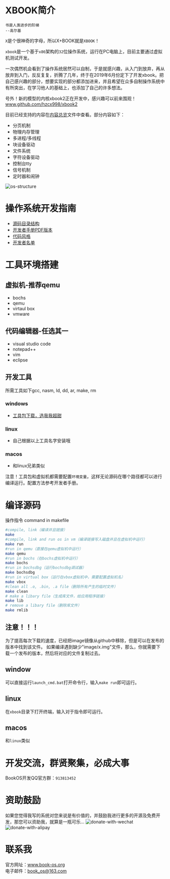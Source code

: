 # XBOOK简介
```
书是人类进步的阶梯
--高尔基
```

`X`是个很神奇的字母，所以X+BOOK就是`XBOOK`！

`xbook`是一个基于`x86`架构的`32`位操作系统，运行在PC电脑上，目前主要通过虚拟机测试开发。

一次偶然机会看到了操作系统居然可以自制，于是就感兴趣，从入门到放弃，再从放弃到入门，反反复复，折腾了几年，终于在2019年6月份定下了开发xbook。把自己感兴趣的部分，想要实现的部分都添加进来，并且希望在众多自制操作系统中有所突出，在学习他人的基础上，也添加了自己的许多想法。

号外！新的模型的内核xbook2正在开发中，感兴趣可以前来围观！www.github.com/hzcx998/xbook2

目前已经支持的内容在[内容总览](https://github.com/huzichengdevelop/XBook/blob/master/documents/content.md)文件中查看。部分内容如下：
* 分页机制
* 物理内存管理
* 多进程/多线程
* 块设备驱动
* 文件系统
* 字符设备驱动
* 控制台tty
* 信号机制
* 定时器和闹钟

![os-structure](https://github.com/huzichengdevelop/XBook/raw/master/documents/picture/os-structure.png)

# 操作系统开发指南
* [源码目录结构](https://github.com/huzichengdevelop/XBook/blob/master/documents/source-tree.md)
* [开发者手册PDF版本](https://github.com/huzichengdevelop/XBook/blob/master/documents/develop-manual.pdf)
* [代码风格](https://github.com/huzichengdevelop/XBook/blob/master/documents/code-style.md)
* [开发者名单](https://github.com/huzichengdevelop/XBook/blob/master/CREDITS.md)
# 工具环境搭建
## 虚拟机-推荐qemu
* bochs
* qemu
* virtaul box
* vmware
## 代码编辑器-任选其一
* visual studio code
* notepad++
* vim
* eclipse

## 开发工具
所需工具如下gcc, nasm, ld, dd, ar, make, rm

### windows
* [工具包下载，选我我超甜](http://www.book-os.org/tools/BuildTools-v3.rar)

### linux
* 自己根据以上工具名字安装哦

### macos
* 和linux兄弟类似

注意！工具包和虚拟机都需要配置`环境变量`，这样无论源码在哪个路径都可以进行编译运行。配置方法参考开发者手册。

# 编译源码
操作指令 command in makefile  
```sh
#compile, link（编译并且链接）
make
#compile, link and run os in vm（编译链接写入磁盘并且在虚拟机中运行）
make run
#run in qemu（直接在qemu虚拟机中运行）
make qemu
#run in bochs（在bochs虚拟机中运行）
make bochs 
#run in bochsdbg（运行bochsdbg调试器）
make bochsdbg
#run in virtual box（运行在vbox虚拟机中，需要配置虚拟机名）
make vbox
#clean all .o, .bin, .a file（删除所有产生的临时文件）
make clean
# make a libary file（生成库文件，给应用程序链接）
make lib 
# remove a libary file（删除库文件）
make rmlib 
```
## 注意！！！  
为了提高每次下载的速度，已经把image镜像从github中移除，但是可以在发布的版本中找到该文件。
如果编译遇到缺少"image/x.img"文件，那么，你就需要下载一个发布的版本，然后将对应的文件复制过去。

## window
 可以直接运行`launch_cmd.bat`打开命令行，输入`make run`即可运行。
## linux
在`xbook`目录下打开终端，输入对于指令即可运行。
## macos
和`linux`类似

# 开发交流，群贤聚集，必成大事
BookOS开发QQ官方群：`913813452`

# 资助鼓励
如果您觉得我写的系统对您来说是有价值的，并鼓励我进行更多的开源及免费开发，那您可以资助我，就算是一瓶可乐...
![donate-with-wechat](https://github.com/huzichengdevelop/XBook/raw/master/documents/picture/donate-with-wechat.jpg)
![donate-with-alipay](https://github.com/huzichengdevelop/XBook/raw/master/documents/picture/donate-with-alipay.jpg)

# 联系我
官方网址：www.book-os.org  
电子邮件：book_os@163.com  
